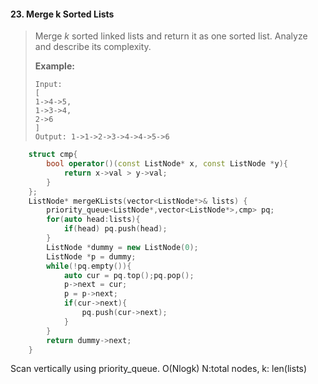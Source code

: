 #### 23. Merge k Sorted Lists

> Merge *k* sorted linked lists and return it as one sorted list. Analyze and describe its complexity.
>
> **Example:**
>
> ```
> Input:
> [
> 1->4->5,
> 1->3->4,
> 2->6
> ]
> Output: 1->1->2->3->4->4->5->6
> ```

```c++
	struct cmp{
        bool operator()(const ListNode* x, const ListNode *y){
            return x->val > y->val;
        }
    };
    ListNode* mergeKLists(vector<ListNode*>& lists) {
        priority_queue<ListNode*,vector<ListNode*>,cmp> pq;
        for(auto head:lists){
            if(head) pq.push(head);
        }
        ListNode *dummy = new ListNode(0);
        ListNode *p = dummy;
        while(!pq.empty()){
            auto cur = pq.top();pq.pop();
            p->next = cur;
            p = p->next;
            if(cur->next){
                pq.push(cur->next);
            }
        }
        return dummy->next;
    }
```

Scan vertically using priority_queue. O(Nlogk) N:total nodes, k: len(lists)